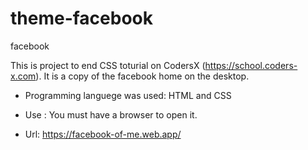 # theme-facebook
facebook

  This is project to end CSS toturial on CodersX (https://school.coders-x.com).
It is a copy of the facebook home on the desktop.  

* Programming languege was used: HTML and CSS

* Use : You must have a browser to open it.

* Url: https://facebook-of-me.web.app/ 
